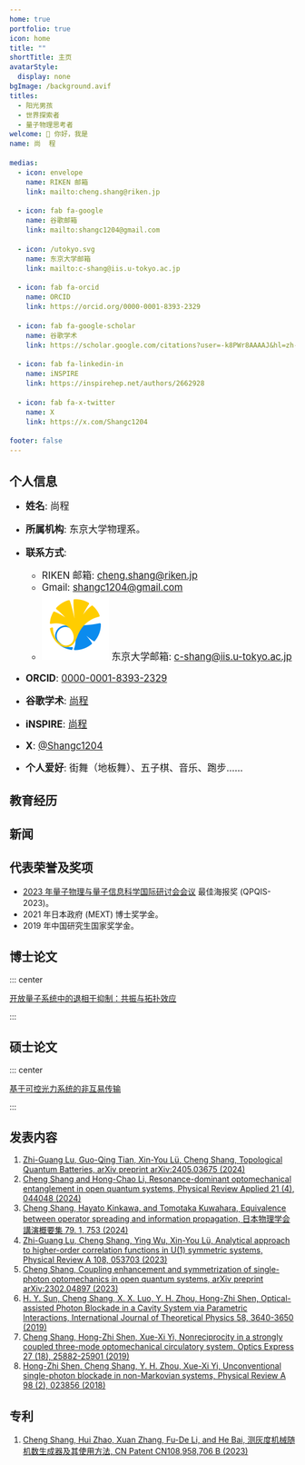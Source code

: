 ```yaml
---
home: true
portfolio: true
icon: home
title: ""
shortTitle: 主页
avatarStyle:
  display: none
bgImage: /background.avif
titles:
  - 阳光男孩
  - 世界探索者
  - 量子物理思考者
welcome: 👋 你好，我是
name: 尚  程

medias:
  - icon: envelope
    name: RIKEN 邮箱
    link: mailto:cheng.shang@riken.jp

  - icon: fab fa-google
    name: 谷歌邮箱
    link: mailto:shangc1204@gmail.com

  - icon: /utokyo.svg
    name: 东京大学邮箱
    link: mailto:c-shang@iis.u-tokyo.ac.jp

  - icon: fab fa-orcid
    name: ORCID
    link: https://orcid.org/0000-0001-8393-2329

  - icon: fab fa-google-scholar
    name: 谷歌学术
    link: https://scholar.google.com/citations?user=-k8PWr8AAAAJ&hl=zh-CN

  - icon: fab fa-linkedin-in
    name: iNSPIRE
    link: https://inspirehep.net/authors/2662928

  - icon: fab fa-x-twitter
    name: X
    link: https://x.com/Shangc1204

footer: false
---
```


## 个人信息

<div style="font-size: 1.2em">

- <FontIcon icon="user" /> **姓名**: 尚程

- <FontIcon icon="building-user" /> **所属机构**: 东京大学物理系。

- <FontIcon icon="envelope" /> **联系方式**:

  - <FontIcon icon="envelope" /> RIKEN 邮箱: <cheng.shang@riken.jp>
  - <FontIcon icon="fab fa-google" /> Gmail: <shangc1204@gmail.com>
  - <img class="font-icon icon" src="/utokyo.svg" /> 东京大学邮箱: <c-shang@iis.u-tokyo.ac.jp>

- <FontIcon icon="fab fa-orcid" /> **ORCID**: [0000-0001-8393-2329](https://orcid.org/0000-0001-8393-2329)

- <FontIcon icon="fab fa-google-scholar" />**谷歌学术**: [尚程](https://scholar.google.com/citations?user=-k8PWr8AAAAJ&hl=zh-CN)

- <FontIcon icon="fab fa-linkedin-in" /> **iNSPIRE**: [尚程](https://inspirehep.net/authors/2662928)

- <FontIcon icon="fab fa-x-twitter" />**X**: [@Shangc1204](https://x.com/Shangc1204)

- <FontIcon icon="heart" /> **个人爱好**: 街舞（地板舞）、五子棋、音乐、跑步……

</div>

## 教育经历

<Experiences :items="experiences" />

## 新闻

## 代表荣誉及奖项

- [2023 年量子物理与量子信息科学国际研讨会会议](http://www.baqis.ac.cn/news/detail/?cid=1879) 最佳海报奖 (QPQIS-2023)。
- 2021 年日本政府 (MEXT) 博士奖学金。
- 2019 年中国研究生国家奖学金。

## 博士论文

::: center

[开放量子系统中的退相干抑制：共振与拓扑效应](http://hatano-lab.iis.u-tokyo.ac.jp/thesis/dron2024/thesis_shang.pdf)

:::

## 硕士论文

::: center

[基于可控光力系统的非互易传输](https://kns.cnki.net/kcms2/article/abstract?v=sKJ9SXrFdEp3keNUa73wzZt2qsRh5sWMxp5xQXa5xpBeTgFa1dFLKxs8M76AJIPfu9z0sGis4GQV4nGLHFPKoy1SHuG1EKoQBfxTZbDpPTdVr8t6MkR_5gBEUgaza4vOHMjGLqFT4ignRy17YZpEbU2JEKK8t6AyW5ra24e4BX52qtBj5VUVcz2R5MufKnOYWiJbdYuAjEI=&language=CHS)

:::

## 发表内容

1. [Zhi-Guang Lu, Guo-Qing Tian, Xin-You Lü, Cheng Shang, Topological Quantum Batteries, arXiv preprint arXiv:2405.03675 (2024)](https://arxiv.org/abs/2405.03675)
1. [Cheng Shang and Hong-Chao Li, Resonance-dominant optomechanical entanglement in open quantum systems, Physical Review Applied 21 (4), 044048 (2024)](https://journals.aps.org/prapplied/abstract/10.1103/PhysRevApplied.21.044048)
1. [Cheng Shang, Hayato Kinkawa, and Tomotaka Kuwahara, Equivalence between operator spreading and information propagation, 日本物理学会講演概要集 79. 1, 753 (2024)](https://scholar.google.com/citations?view_op=view_citation&hl=zh-CN&user=HwEOkQEAAAAJ&sortby=pubdate&citation_for_view=HwEOkQEAAAAJ:roLk4NBRz8UC)
1. [Zhi-Guang Lu, Cheng Shang, Ying Wu, Xin-You Lü, Analytical approach to higher-order correlation functions in U(1) symmetric systems, Physical Review A 108, 053703 (2023)](https://journals.aps.org/pra/abstract/10.1103/PhysRevA.108.053703)
1. [Cheng Shang, Coupling enhancement and symmetrization of single-photon optomechanics in open quantum systems, arXiv preprint arXiv:2302.04897 (2023)](https://arxiv.org/abs/2302.04897)
1. [H. Y. Sun, Cheng Shang, X. X. Luo, Y. H. Zhou, Hong-Zhi Shen, Optical-assisted Photon Blockade in a Cavity System via Parametric Interactions, International Journal of Theoretical Physics 58, 3640-3650 (2019)](https://link.springer.com/article/10.1007/s10773-019-04229-x)
1. [Cheng Shang, Hong-Zhi Shen, Xue-Xi Yi, Nonreciprocity in a strongly coupled three-mode optomechanical circulatory system, Optics Express 27 (18), 25882-25901 (2019)](https://opg.optica.org/oe/fulltext.cfm?uri=oe-27-18-25882&id=417227)
1. [Hong-Zhi Shen, Cheng Shang, Y. H. Zhou, Xue-Xi Yi, Unconventional single-photon blockade in non-Markovian systems, Physical Review A 98 (2), 023856 (2018)](https://journals.aps.org/pra/abstract/10.1103/PhysRevA.98.023856)

## 专利

1. [Cheng Shang, Hui Zhao, Xuan Zhang, Fu-De Li, and He Bai, 测灰度机械随机数生成器及其使用方法, CN Patent CN108,958,706 B (2023)](https://patents.google.com/patent/CN108958706B/zh)

<script setup lang="ts">
const experiences = [
  {
    type: 'study',
    place: "东京大学，日本",
    title: "博士，和<a href='http://hatano-lab.iis.u-tokyo.ac.jp/index-e.html' target='_blank'>羽田野直道</a>教授",
    time: "2021 年 10 月 - 2024 年 9 月",
    content: "物理系",
  },
  {
    type: 'study',
    place: "留日学生，中国",
    time: "2020 年 10 月 - 2021 年 8 月",
    content: "中国留日预校<br>MEXT 博士奖学金候选人",
  },
  {
    type: 'study',
    place: "东北师范大学，中国",
    time: "2017 年 9 月 - 2020 年 6 月",
    title: "理学硕士，和<a href='https://cqs.nenu.edu.cn/' target='_blank'>衣学喜</a>教授",
    description: "物理学院",
  },
  {
    type: 'work',
    place: "量子计算中心，分析量子复杂性 RIKEN Hakubi 研究团队",
    time: "2023 年 4 月 - 2024 年 9 月",
    title: "初级研究员，和<a href='https://kuwahara-quantum.com/en/' target='_blank'>桑原知剛</a>博士",
  },
  {
    type: 'work',
    place: "量子计算中心，分析量子复杂性 RIKEN Hakubi 研究团队",
    time: "2024 年 10 月 - 至今",
    title: "博士后，和<a href='https://kuwahara-quantum.com/en/' target='_blank'>桑原知剛</a>博士",
  },
];
</script>
